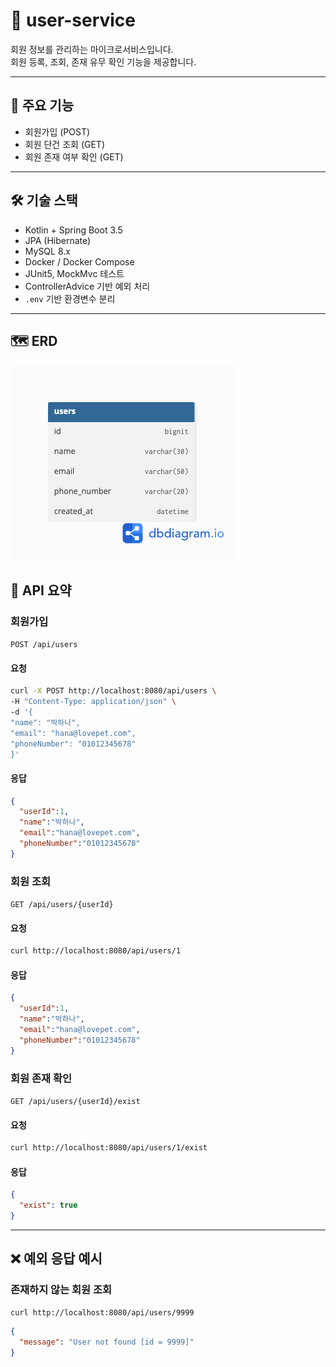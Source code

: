 # 🐶 user-service

회원 정보를 관리하는 마이크로서비스입니다.  
회원 등록, 조회, 존재 유무 확인 기능을 제공합니다.

---

## 📌 주요 기능

- 회원가입 (POST)
- 회원 단건 조회 (GET)
- 회원 존재 여부 확인 (GET)

---

## 🛠 기술 스택

- Kotlin + Spring Boot 3.5
- JPA (Hibernate)
- MySQL 8.x
- Docker / Docker Compose
- JUnit5, MockMvc 테스트
- ControllerAdvice 기반 예외 처리
- `.env` 기반 환경변수 분리

---
## 🗺 ERD

![user_service_erd](document/user_service_erd.png)


## 📂 API 요약

### 회원가입
`POST /api/users`
#### 요청
```bash
curl -X POST http://localhost:8080/api/users \
-H "Content-Type: application/json" \
-d '{
"name": "박하나",
"email": "hana@lovepet.com",
"phoneNumber": "01012345678"
}'
```
#### 응답
```json
{
  "userId":1,
  "name":"박하나",
  "email":"hana@lovepet.com",
  "phoneNumber":"01012345678"
}  
```

### 회원 조회
`GET /api/users/{userId}`
#### 요청
```bash
curl http://localhost:8080/api/users/1
```
#### 응답
```json
{
  "userId":1,
  "name":"박하나",
  "email":"hana@lovepet.com",
  "phoneNumber":"01012345678"
}

```
### 회원 존재 확인
`GET /api/users/{userId}/exist`
#### 요청
```bash
curl http://localhost:8080/api/users/1/exist
```

#### 응답
```json
{
  "exist": true
}
```
---

## ❌ 예외 응답 예시
### 존재하지 않는 회원 조회
```bash
curl http://localhost:8080/api/users/9999
```
```json
{
  "message": "User not found [id = 9999]"
}
```
